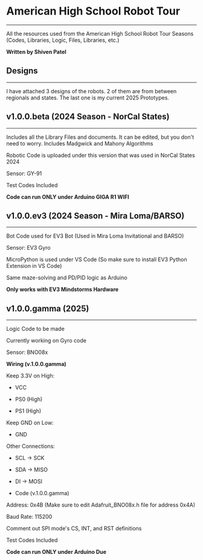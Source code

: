 # American High School Robot Tour
----------------------
All the resources used from the American High School Robot Tour Seasons (Codes, Libraries, Logic, Files, Libraries, etc.)

**Written by Shiven Patel**

## Designs
----------------------

I have attached 3 designs of the robots. 2 of them are from between regionals and states. The last one is my current 2025 Prototypes.

## v1.0.0.beta (2024 Season - NorCal States)
----------------------

Includes all the Library Files and documents. It can be edited, but you don't need to worry. Includes Madgwick and Mahony Algorithms

Robotic Code is uploaded under this version that was used in NorCal States 2024

Sensor: GY-91

Test Codes Included

**Code can run ONLY under Arduino GIGA R1 WIFI**

## v1.0.0.ev3 (2024 Season - Mira Loma/BARSO)
----------------------
Bot Code used for EV3 Bot (Used in Mira Loma Invitational and BARSO)

Sensor: EV3 Gyro

MicroPython is used under VS Code (So make sure to install EV3 Python Extension in VS Code)

Same maze-solving and PD/PID logic as Arduino

**Only works with EV3 Mindstorms Hardware**

## v1.0.0.gamma (2025)
----------------------

Logic Code to be made

Currently working on Gyro code

Sensor: BNO08x

**Wiring (v.1.0.0.gamma)**

Keep 3.3V on High:

- VCC

- PS0 (High)

- PS1 (High)

Keep GND on Low:

- GND

Other Connections:

- SCL -> SCK

- SDA -> MISO 

- DI -> MOSI

* Code (v.1.0.0.gamma)

Address: 0x4B (Make sure to edit Adafruit_BNO08x.h file for address 0x4A)

Baud Rate: 115200

Comment out SPI mode's CS, INT, and RST definitions

Test Codes Included

**Code can run ONLY under Arduino Due**


